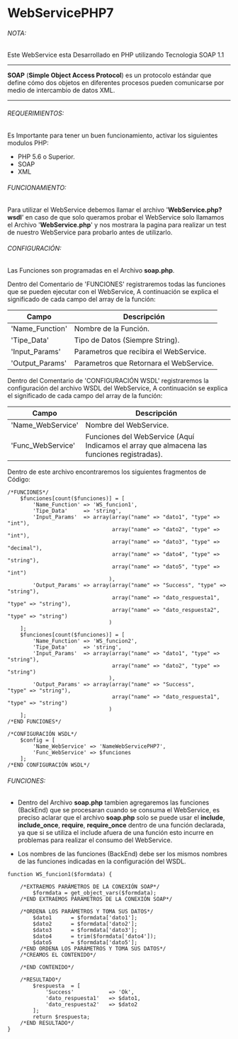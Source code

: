 # WebServicePHP7
###### NOTA:
Este WebService esta Desarrollado en PHP utilizando Tecnologia SOAP 1.1


-----

**SOAP** (**Simple Object Access Protocol**) es un protocolo estándar que define cómo dos objetos en diferentes procesos pueden comunicarse por medio de intercambio de datos XML.

-----

###### REQUERIMIENTOS:
Es Importante para tener un buen funcionamiento, activar los siguientes modulos PHP:
- PHP 5.6 o Superior.
- SOAP
- XML

###### FUNCIONAMIENTO:
Para utilizar el WebService debemos llamar el archivo '**WebService.php?wsdl**' en caso de que solo queramos probar el WebService solo llamamos el Archivo '**WebService.php**' y nos mostrara la pagina para realizar un test de nuestro WebService para probarlo antes de utilizarlo.

###### CONFIGURACIÓN:
Las Funciones son programadas en el Archivo **soap.php**.

Dentro del Comentario de 'FUNCIONES' registraremos todas las funciones que se pueden ejecutar con el WebService, A continuación se explica el significado de cada campo del array de la función:


| Campo               |  Descripción                             |
| --------            |  --------                                |
| 'Name_Function'     | Nombre de la Función.                    |
| 'Tipe_Data'         | Tipo de Datos (Siempre String).          |
| 'Input_Params'      | Parametros que recibira el WebService.   |
| 'Output_Params'     | Parametros que Retornara el WebService.  |

Dentro del Comentario de 'CONFIGURACIÓN WSDL' registraremos la configuración del archivo WSDL del WebService, A continuación se explica el significado de cada campo del array de la función:


| Campo               |  Descripción                                                                                |
| --------            |  --------                                                                                   |
| 'Name_WebService'   | Nombre del WebService.                                                                      |
| 'Func_WebService'   | Funciones del WebService (Aquí Indicamos el array que almacena las funciones registradas).  |

Dentro de este archivo encontraremos los siguientes fragmentos de Código:

```
/*FUNCIONES*/
    $funciones[count($funciones)] = [
        'Name_Function' => 'WS_funcion1',
        'Tipe_Data'     => 'string',
        'Input_Params'  => array(array("name" => "dato1", "type" => "int"),
                                 array("name" => "dato2", "type" => "int"),
                                 array("name" => "dato3", "type" => "decimal"),
                                 array("name" => "dato4", "type" => "string"),
                                 array("name" => "dato5", "type" => "int")
                                ),
        'Output_Params' => array(array("name" => "Success", "type" => "string"),
                                 array("name" => "dato_respuesta1", "type" => "string"),
                                 array("name" => "dato_respuesta2", "type" => "string")
                                )
    ];
    $funciones[count($funciones)] = [
        'Name_Function' => 'WS_funcion2',
        'Tipe_Data'     => 'string',
        'Input_Params'  => array(array("name" => "dato1", "type" => "string"),
                                 array("name" => "dato2", "type" => "string")
                                ),
        'Output_Params' => array(array("name" => "Success",         "type" => "string"),
                                 array("name" => "dato_respuesta1", "type" => "string")
                                )
    ];
/*END FUNCIONES*/

/*CONFIGURACIÓN WSDL*/
    $config = [
        'Name_WebService' => 'NameWebServicePHP7',
        'Func_WebService' => $funciones
    ];
/*END CONFIGURACIÓN WSDL*/
```

###### FUNCIONES:
- Dentro del Archivo **soap.php** tambien agregaremos las funciones (BackEnd) que se procesaran cuando se consuma el WebService, es preciso aclarar que el archivo **soap.php** solo se puede usar el **include**, **include_once**, **require**, **require_once** dentro de una función declarada, ya que si se utiliza el include afuera de una función esto incurre en problemas para realizar el consumo del WebService.

- Los nombres de las funciones (BackEnd) debe ser los mismos nombres de las funciones indicadas en la configuración del WSDL.

```
function WS_funcion1($formdata) {

    /*EXTRAEMOS PARÁMETROS DE LA CONEXIÓN SOAP*/
        $formdata = get_object_vars($formdata);
    /*END EXTRAEMOS PÁRAMETROS DE LA CONEXIÓN SOAP*/

    /*ORDENA LOS PARÁMETROS Y TOMA SUS DATOS*/
        $dato1      = $formdata['dato1'];
        $dato2      = $formdata['dato2'];
        $dato3      = $formdata['dato3'];
        $dato4      = trim($formdata['dato4']);
        $dato5      = $formdata['dato5'];
    /*END ORDENA LOS PARÁMETROS Y TOMA SUS DATOS*/
    /*CREAMOS EL CONTENIDO*/

    /*END CONTENIDO*/

    /*RESULTADO*/
        $respuesta  = [
            'Success'           => 'Ok',
            'dato_respuesta1'   => $dato1,
            'dato_respuesta2'   => $dato2
        ];
        return $respuesta;
    /*END RESULTADO*/
}
```
